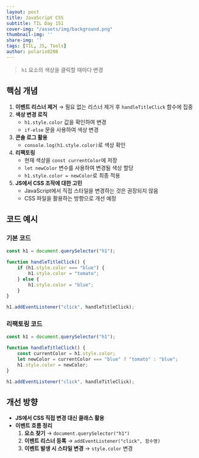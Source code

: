 ```yaml
---
layout: post
title: JavaScript CSS
subtitle: TIL Day 151
cover-img: "/assets/img/background.png"
thumbnail-img: ''
share-img: ''
tags: [TIL, JS, Tools]
author: polaris0208
---
```


> `h1` 요소의 색상을 클릭할 때마다 변경

## 핵심 개념
1. **이벤트 리스너 제거** → 필요 없는 리스너 제거 후 `handleTitleClick` 함수에 집중
2. **색상 변경 로직**
   - `h1.style.color` 값을 확인하여 변경
   - `if-else` 문을 사용하여 색상 변경
3. **콘솔 로그 활용**
   - `console.log(h1.style.color)`로 색상 확인
4. **리팩토링**
   - 현재 색상을 `const currentColor`에 저장
   - `let newColor` 변수를 사용하여 변경될 색상 할당
   - `h1.style.color = newColor`로 최종 적용
5. **JS에서 CSS 조작에 대한 고민**
   - JavaScript에서 직접 스타일을 변경하는 것은 권장되지 않음
   - CSS 파일을 활용하는 방향으로 개선 예정

## 코드 예시

### 기본 코드

```javascript
const h1 = document.querySelector("h1");

function handleTitleClick() {
    if (h1.style.color === "blue") {
        h1.style.color = "tomato";
    } else {
        h1.style.color = "blue";
    }
}

h1.addEventListener("click", handleTitleClick);
```

### 리팩토링 코드

```javascript
const h1 = document.querySelector("h1");

function handleTitleClick() {
    const currentColor = h1.style.color;
    let newColor = currentColor === "blue" ? "tomato" : "blue";
    h1.style.color = newColor;
}

h1.addEventListener("click", handleTitleClick);
```

## 개선 방향
- **JS에서 CSS 직접 변경 대신 클래스 활용**
- **이벤트 흐름 정리**
  1. **요소 찾기** → `document.querySelector("h1")`
  2. **이벤트 리스너 등록** → `addEventListener("click", 함수명)`
  3. **이벤트 발생 시 스타일 변경** → `style.color` 변경
